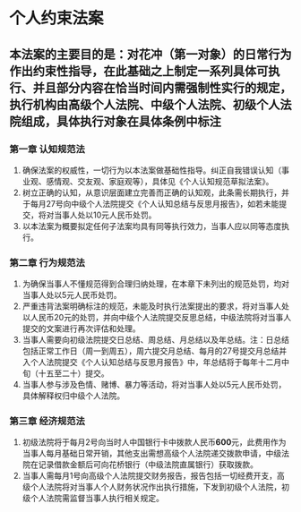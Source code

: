 # 个人约束法案

## 本法案的主要目的是：对花冲（第一对象）的日常行为作出约束性指导，在此基础之上制定一系列具体可执行、并且部分内容在恰当时间内需强制性实行的规定，执行机构由高级个人法院、中级个人法院、初级个人法院组成，具体执行对象在具体条例中标注

### 第一章 认知规范法

1. 确保法案的权威性，一切行为以本法案做基础性指导。纠正自我错误认知（事业观、感情观、交友观、家庭观等），具体见《个人认知规范草拟法案》。
2. 树立正确的认知，从意识层面建立完善而正确的认知观，此条需长期执行，并于每月27号向中级个人法院提交《个人认知总结与反思月报告》，如若未能提交，将对当事人处以10元人民币处罚。
3. 以本法案为概要拟定任何子法案均具有同等执行效力，当事人应以同等态度执行。

### 第二章 行为规范法

1. 为确保当事人不懂规范得到合理归纳处理，在本章下未列出的规范处罚，均对当事人处以5元人民币处罚。
2. 严重违背法案明确标注的规范，未能及时执行法案提出的要求，将对当事人处以人民币20元的处罚，并向中级个人法院提交反思总结，中级法院将对当事人提交的文案进行再次评估和处理。
3. 当事人需要向初级法院提交日总结、周总结、月总结以及年总结。注：日总结包括正常工作日（周一到周五），周六提交月总结、每月的27号提交月总结并入个人法院提交《个人认知总结与反思月报告》中，年总结将于每年十二月中旬（十五至二十）提交。
4. 当事人参与涉及色情、赌博、暴力等活动，将对当事人处以5元人民币处罚，具体解释权归中级个人法院。

### 第三章 经济规范法

1. 初级法院将于每月2号向当时人中国银行卡中拨款人民币**600**元，此费用作为当事人每月基础日常开销，其他支出需想高级个人法院递交拨款申请，中级法院在记录借款金额后可向花桥银行（中级法院直属银行）获取拨款。
2. 当事人需每月1号向高级个人法院提交财务报告，报告包括一切经费开支，高级个人法院将对当事人个人财务状况作出执行措施，下发到初级个人法院，初级个人法院需监督当事人执行相关规定。
